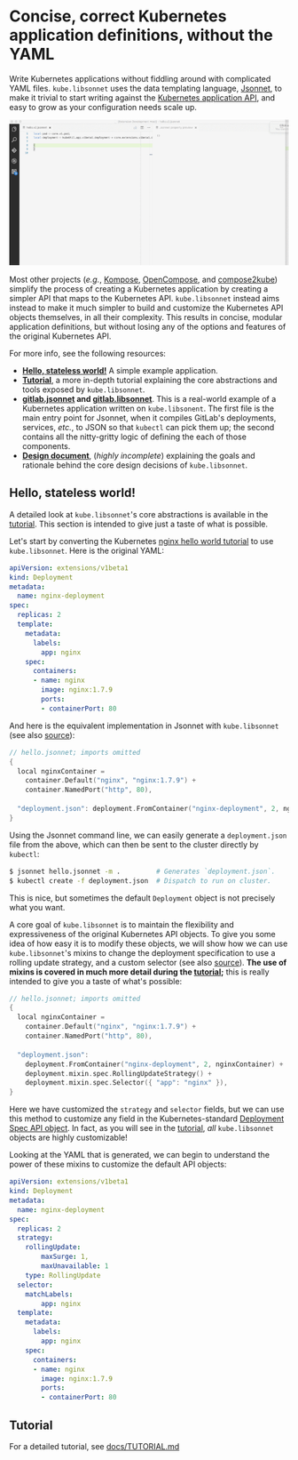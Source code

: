 # Concise, correct Kubernetes application definitions, without the YAML

Write Kubernetes applications without fiddling around with complicated
YAML files. `kube.libsonnet` uses the data templating language,
[Jsonnet][jsonnet], to make it trivial to start writing against the
[Kubernetes application API][v1], and easy to grow as your
configuration needs scale up.

![Jsonnet syntax highlighting][jsonnet-demo]

Most other projects (_e.g._, [Kompose][Kompose],
[OpenCompose][OpenCompose], and [compose2kube][compose2kube]) simplify
the process of creating a Kubernetes application by creating a simpler
API that maps to the Kubernetes API. `kube.libsonnet` instead aims
instead to make it much simpler to build and customize the Kubernetes
API objects themselves, in all their complexity. This results in
concise, modular application definitions, but without losing any of the options
and features of the original Kubernetes API.

For more info, see the following resources:

* **[Hello, stateless world!][hello-world]** A simple example
  application.
* **[Tutorial][tutorial]**, a more in-depth tutorial explaining the
  core abstractions and tools exposed by `kube.libsonnet`.
* **[gitlab.jsonnet][gitlab-jsonnet] and
  [gitlab.libsonnet][gitlab-libsonnet]**. This is a real-world example
  of a Kubernetes application written on `kube.libsonent`. The first
  file is the main entry point for Jsonnet, when it compiles GitLab's
  deployments, services, _etc._, to JSON so that `kubectl` can pick
  them up; the second contains all the nitty-gritty logic of defining
  the each of those components.
* **[Design document][design]**, (_highly incomplete_) explaining the
  goals and rationale behind the core design decisions of
  `kube.libsonnet`.

## Hello, stateless world!

A detailed look at `kube.libsonnet`'s core abstractions is available
in the [tutorial][tutorial]. This section is intended to give just a
taste of what is possible.

Let's start by converting the Kubernetes [nginx hello world
tutorial][helloworld] to use `kube.libsonnet`. Here is the original
YAML:

```yaml
apiVersion: extensions/v1beta1
kind: Deployment
metadata:
  name: nginx-deployment
spec:
  replicas: 2
  template:
    metadata:
      labels:
        app: nginx
    spec:
      containers:
      - name: nginx
        image: nginx:1.7.9
        ports:
        - containerPort: 80
```

And here is the equivalent implementation in Jsonnet with
`kube.libsonnet` (see also [source][v1hellojsonnet]):

```c++
// hello.jsonnet; imports omitted
{
  local nginxContainer =
    container.Default("nginx", "nginx:1.7.9") +
    container.NamedPort("http", 80),

  "deployment.json": deployment.FromContainer("nginx-deployment", 2, nginxContainer),
}
```

Using the Jsonnet command line, we can easily generate a
`deployment.json` file from the above, which can then be sent to the
cluster directly by `kubectl`:

```bash
$ jsonnet hello.jsonnet -m .         # Generates `deployment.json`.
$ kubectl create -f deployment.json  # Dispatch to run on cluster.
```

This is nice, but sometimes the default `Deployment` object is not
precisely what you want.

A core goal of `kube.libsonnet` is to maintain the flexibility and
expressiveness of the original Kubernetes API objects. To give you
some idea of how easy it is to modify these objects, we will show how
we can use `kube.libsonnet`'s mixins to change the deployment
specification to use a rolling update strategy, and a custom selector
(see also [source][v2hellojsonnet]). **The use of mixins is covered in
much more detail during the [tutorial][tutorial];** this is really
intended to give you a taste of what's possible:

```c++
// hello.jsonnet; imports omitted
{
  local nginxContainer =
    container.Default("nginx", "nginx:1.7.9") +
    container.NamedPort("http", 80),

  "deployment.json":
    deployment.FromContainer("nginx-deployment", 2, nginxContainer) +
    deployment.mixin.spec.RollingUpdateStrategy() +
    deployment.mixin.spec.Selector({ "app": "nginx" }),
}
```

Here we have customized the `strategy` and `selector` fields, but we
can use this method to customize any field in the Kubernetes-standard
[Deployment Spec API object][deploymentspec]. In fact, as you will see
in the [tutorial][tutorial], _all_ `kube.libsonnet` objects are highly
customizable!

Looking at the YAML that is generated, we can begin to understand the
power of these mixins to customize the default API objects:

```yaml
apiVersion: extensions/v1beta1
kind: Deployment
metadata:
  name: nginx-deployment
spec:
  replicas: 2
  strategy:
    rollingUpdate:
        maxSurge: 1,
        maxUnavailable: 1
    type: RollingUpdate
  selector:
    matchLabels:
        app: nginx
  template:
    metadata:
      labels:
        app: nginx
    spec:
      containers:
      - name: nginx
        image: nginx:1.7.9
        ports:
        - containerPort: 80
```

## Tutorial

For a detailed tutorial, see [docs/TUTORIAL.md][tutorial]


[jsonnet]: http://jsonnet.org/ "Jsonnet"
[v1]: https://kubernetes.io/docs/api-reference/v1/definitions/ "V1 API objects"
[v1Container]: https://kubernetes.io/docs/api-reference/v1/definitions/#_v1_container "v1.Container"
[Kompose]: https://github.com/kubernetes-incubator/kompose "Kompose"
[OpenCompose]: https://github.com/redhat-developer/opencompose "OpenCompose"
[compose2kube]: https://github.com/kelseyhightower/compose2kube "compose2kube"

[helloworld]: https://kubernetes.io/docs/tutorials/stateless-application/run-stateless-application-deployment/ "Hello, Kubernetes!"
[v1hellojsonnet]: https://github.com/heptio/kube.libsonnet/blob/master/examples/hello-world/hello.v1.jsonnet "Hello, Jsonnet (v1)!"
[v2hellojsonnet]: https://github.com/heptio/kube.libsonnet/blob/master/examples/hello-world/hello.v2.jsonnet "Hello, Jsonnet (v2)!"
[deploymentspec]: https://kubernetes.io/docs/api-reference/extensions/v1beta1/definitions/#_v1beta1_deploymentspec "v1.DeploymentSpec"
[hello-world]: https://github.com/heptio/kube.libsonnet#hello-stateless-world "Hello, stateless world!"
[design]: https://github.com/heptio/kube.libsonnet/blob/master/docs/DESIGN.md "kube.libsonnet design document"
[tutorial]: https://github.com/heptio/kube.libsonnet/blob/master/docs/TUTORIAL.md "kube.libsonnet tutorial"
[gitlab-jsonnet]: https://github.com/heptio/kube.libsonnet/blob/master/examples/kubernetes-gitlab-demo/gitlab-jsonnet/gitlab.jsonnet "gitlab.jsonnet"
[gitlab-libsonnet]: https://github.com/heptio/kube.libsonnet/blob/master/examples/kubernetes-gitlab-demo/gitlab-jsonnet/gitlab.libsonnet "gitlab.libsonent"
[jsonnet-demo]: docs/images/kube-demo.gif
